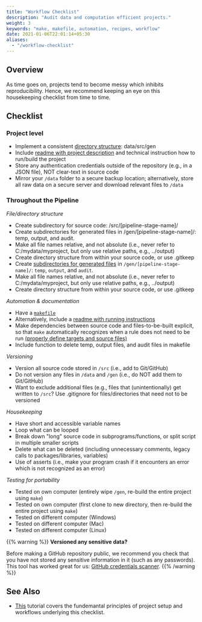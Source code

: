 ```yaml
---
title: "Workflow Checklist"
description: "Audit data and computation efficient projects."
weight: 3
keywords: "make, makefile, automation, recipes, workflow"
date: 2021-01-06T22:01:14+05:30
aliases:
  - "/workflow-checklist"
---
```


## Overview

As time goes on, projects tend to become messy which inhibits reproducibility. Hence, we recommend keeping an eye on this housekeeping checklist from time to time.

## Checklist

### Project level
* Implement a consistent [directory structure](../directories/#working-example): data/src/gen
* Include [readme with project description](../documenting-code/#main-project-documentation) and technical instruction how to run/build the project
* Store any authentication credentials outside of the repository (e.g., in a JSON file), NOT clear-text in source code
* Mirror your `/data` folder to a secure backup location; alternatively, store all raw data on a secure server and download relevant files to `/data`

### Throughout the Pipeline
*File/directory structure*  
* Create subdirectory for source code: /src/[pipeline-stage-name]/
* Create subdirectories for generated files in /gen/[pipeline-stage-name]/: temp, output, and audit.	
* Make all file names relative, and not absolute (i.e., never refer to C:/mydata/myproject, but only use relative paths, e.g., ../output)
* Create directory structure from within your source code, or use .gitkeep
* Create [subdirectories for generated files](../directories/#working-example) in `/gen/[pipeline-stage-name]/`: `temp`, `output`, and `audit`.
* Make all file names relative, and not absolute (i.e., never refer to C:/mydata/myproject, but only use relative paths, e.g., ../output)
* Create directory structure from within your source code, or use .gitkeep


*Automation & documentation*  
* Have a [`makefile`](../automation)
* Alternatively, include a [readme with running instructions](../automation/#are-there-alternatives-to-make)
* Make dependencies between source code and files-to-be-built explicit, so that `make` automatically recognizes when a rule does not need to be run [(properly define targets and source files)](../automation)
* Include function to delete temp, output files, and audit files in makefile

*Versioning*
* Version all source code stored in `/src` (i.e., add to Git/GitHub) 
* Do not version any files in `/data` and `/gen` (i.e., do NOT add them to Git/GitHub)
* Want to exclude additional files (e.g., files that (unintentionally) get written to `/src`? Use .gitignore for files/directories that need not to be versioned

*Housekeeping*
* Have short and accessible variable names
* Loop what can be looped
* Break down "long" source code in subprograms/functions, or split script in multiple smaller scripts
* Delete what can be deleted (including unnecessary comments, legacy calls to packages/libraries, variables)
* Use of asserts (i.e., make your program crash if it encounters an error which is not recognized as an error)

*Testing for portability*
* Tested on own computer (entirely wipe `/gen`, re-build the entire project using `make`) 
* Tested on own computer (first clone to new directory, then re-build the entire project using `make`)
* Tested on different computer (Windows) 
* Tested on different computer (Mac)
* Tested on different computer (Linux)

{{% warning %}}
**Versioned any sensitive data?**

Before making a GitHub repository public, we recommend you check that you have not stored any sensitive information in it (such as any passwords).
This tool has worked great for us: [GitHub credentials scanner](https://geekflare.com/github-credentials-scanner/).
{{% /warning %}}


## See Also

- [This](https://tilburgsciencehub.com/tutorials/project-management/principles-of-project-setup-and-workflow-management/overview/) tutorial covers the fundemantal principles of project setup and workflows underlying this checklist.